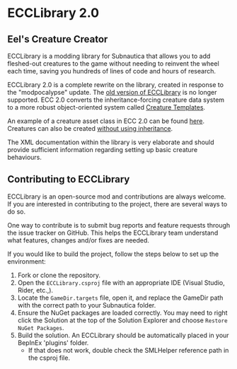 # ECCLibrary 2.0

## Eel's Creature Creator

ECCLibrary is a modding library for Subnautica that allows you to add fleshed-out creatures to the game without needing to reinvent the wheel each time, saving you hundreds of lines of code and hours of research.

ECCLibrary 2.0 is a complete rewrite on the library, created in response to the "modpocalypse" update.
The [old version of ECCLibrary](https://github.com/LeeTwentyThree/ECCLibrary-Legacy) is no longer supported.
ECC 2.0 converts the inheritance-forcing creature data system to a more robust object-oriented system called [Creature Templates](https://github.com/LeeTwentyThree/ECCLibrary/blob/main/ECCLibrary/ECCLibrary/CreatureTemplate.cs).

An example of a creature asset class in ECC 2.0 can be found [here](https://github.com/LeeTwentyThree/ECCLibrary/blob/main/ECCLibrary/ECCLibrary/Examples/ExampleCreature.cs).
Creatures can also be created [without using inheritance](https://github.com/LeeTwentyThree/ECCLibrary/blob/0b243d805308614290c4b77aabdc7dab858e5685/ECCLibrary/ECCLibrary/Examples/ExamplePatcher.cs#L16-L35).

The XML documentation within the library is very elaborate and should provide sufficient information regarding setting up basic creature behaviours.

## Contributing to ECCLibrary

ECCLibrary is an open-source mod and contributions are always welcome. If you are interested in contributing to the project, there are several ways to do so.

One way to contribute is to submit bug reports and feature requests through the issue tracker on GitHub. This helps the ECCLibrary team understand what features, changes and/or fixes are needed.

If you would like to build the project, follow the steps below to set up the environment:
1. Fork or clone the repository.
2. Open the `ECCLibrary.csproj` file with an appropriate IDE (Visual Studio, Rider, etc.,).
3. Locate the `GameDir.targets` file, open it, and replace the GameDir path with the correct path to your Subnautica folder.
4. Ensure the NuGet packages are loaded correctly. You may need to right click the Solution at the top of the Solution Explorer and choose `Restore NuGet Packages`.
5. Build the solution. An ECCLibrary should be automatically placed in your BepInEx 'plugins' folder.
   - If that does not work, double check the SMLHelper reference path in the csproj file.

